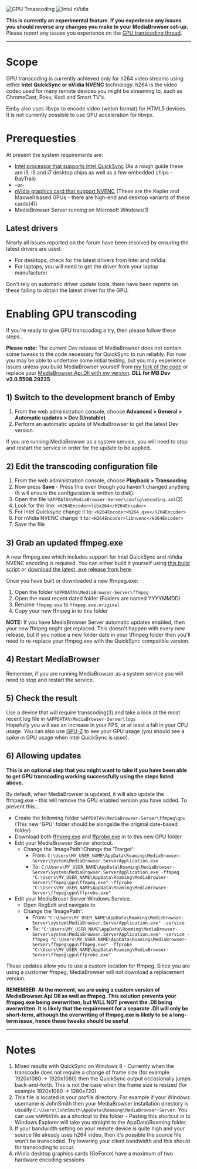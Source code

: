 ![GPU Trnascoding](http://mediabrowser.tv/community/uploads/inline/5895/54b7997749d17_GPU.jpg)
![Intel nVidia](http://mediabrowser.tv/community/uploads/inline/5895/54b799cd222e3_IntelNvidia.jpg)

**This is currently an experimental feature. If you experience any issues you should reverse any changes you make to your MediaBrowser set-up.**  
Please report any issues you experience on the [GPU transcoding thread](http://mediabrowser.tv/community/index.php?/topic/10723-gpu-transcoding/?view=getnewpost).
***
# Scope
GPU transcoding is currently achieved only for h264 video streams using either **Intel QuickSync or nVidia NVENC** technology. h264 is the video codec used for many remote devices you might be streaming to, such as ChromeCast, Roku, Kodi and Smart TV's. 

Emby also uses libvpx to encode video (webm format) for HTML5 devices. It is not currently possible to use GPU acceleration for libvpx.

# Prerequesties
At present the system requirements are:  
* [Intel processor that supports Intel QuickSync](http://ark.intel.com/search/advanced?s=t&QuickSyncVideo=true) (As a rough guide these are i3, i5 and i7 desktop chips as well as a few embedded chips - BayTrail)
* -or-
* [nVidia graphics card that support NVENC](https://developer.nvidia.com/nvidia-video-codec-sdk#gpulist) (These are the Kepler and Maxwell based GPUs - there are high-end and desktop variants of these cards(4))
* MediaBrowser Server running on Microsoft Windows(1)

## Latest drivers
Nearly all issues reported on the forum have been resolved by ensuring the latest drivers are used. 
* For desktops, check for the latest drivers from Intel and nVidia.
* For laptops, you will need to get the driver from your laptop manufacturer.

Don't rely on automatic driver update tools, there have been reports on these failing to obtain the latest driver for the GPU.

# Enabling GPU transcoding

If you're ready to give GPU transcoding a try, then please follow these steps...

**Please note:** The current Dev release of MediaBrowser does not contain some tweaks to the code necessary for QuickSync to run reliably. For now you may be able to undertake some initial testing, but you may experience issues unless you build MediaBrowser yourself from [my fork of the code](https://github.com/mjb2000/MediaBrowser) or replace your [MediaBrowser.Api.Dll with my version](https://github.com/mjb2000/MediaBrowser/releases/download/3.0.5508.29225/MediaBrowser.Api.dll). **DLL for MB Dev v3.0.5508.29225**

## 1) Switch to the development branch of Emby  
1. From the web administration console, choose **Advanced > General > Automatic updates > Dev (Unstable)**
2. Perform an automatic update of MediaBrowser to get the latest Dev version.

If you are running MediaBrowser as a system service, you will need to stop and restart the service in order for the update to be applied.

## 2) Edit the transcoding configuration file
1. From the web administration console, choose **Playback > Transcoding**
2. Now press **Save** - Press this even though you haven't changed anything (It will ensure the configuration is written to disk).
3. Open the file `%APPDATA%\MediaBrowser-Server\config\encoding.xml`(2)
4. Look for the line: `<H264Encoder>libx264</H264Encoder>`
5. For Intel Quicksync change it to: `<H264Encoder>h264_qsv</H264Encoder>`
6. For nVidia NVENC change it to: `<H264Encoder>libnvenc</H264Encoder>`
7. Save the file

## 3) Grab an updated ffmpeg.exe
A new ffmpeg.exe which includes support for Intel QuickSync and nVidia NVENC encoding is required. You can either build it yourself using [this build script](https://github.com/mjb2000/media-autobuild_suite) or [download the latest .exe release from here](https://github.com/mjb2000/FFmpeg/releases/download/n2.5-dev/ffmpeg.exe).

Once you have built or downloaded a new ffmpeg.exe:

1. Open the folder `%APPDATA%\MediaBrowser-Server\ffmpeg`
2. Open the most recent dated folder (Folders are named YYYYMMDD)
3. Rename `ffmpeg.exe` to `ffmpeg.exe.original`
4. Copy your new ffmpeg in to this folder

**NOTE:** If you have MediaBrowser Server automatic updates enabled, then your new ffmpeg might get replaced. This doesn't happen with every new release, but if you notice a new folder date in your \ffmpeg folder then you'll need to re-replace your ffmpeg.exe with the QuickSync compatible version.

## 4) Restart MediaBrowser
Remember, if you are running MediaBrowser as a system service you will need to stop and restart the service.

## 5) Check the result
Use a device that will require transcoding(3) and take a look at the most recent log file in `%APPDATA%\MediaBrowser-Server\logs`  
Hopefully you will see an increase in your FPS, or at least a fall in your CPU usage. You can also use [GPU-Z](http://www.techpowerup.com/downloads/SysInfo/GPU-Z/) to see your GPU usage (you should see a spike in GPU usage when Intel QuickSync is used).

## 6) Allowing updates
**This is an optional step that you might want to take if you have been able to get GPU transcoding working successfully using the steps listed above.**

By default, when MediaBrowser is updated, it will also update the ffmpeg.exe - this will remove the GPU enabled version you have added. To prevent this...

* Create the following folder `%APPDATA%\MediaBrowser-Server\ffmpeg\gpu` (This new  'GPU' folder should be alongside the original date-based folder)
* Download both [ffmpeg.exe](https://github.com/mjb2000/FFmpeg/releases/download/n2.5-dev/ffmpeg.exe) and [ffprobe.exe](https://github.com/mjb2000/FFmpeg/releases/download/n2.5-dev/ffprobe.exe) in to this new GPU folder.
* Edit your MediaBrowser Server shortcut.
  * Change the 'ImagePath':Change the 'Trarget':
     * From: `C:\Users\MY_USER_NAME\AppData\Roaming\MediaBrowser-Server\System\MediaBrowser.ServerApplication.exe`
     * To: `C:\Users\MY_USER_NAME\AppData\Roaming\MediaBrowser-Server\System\MediaBrowser.ServerApplication.exe -ffmpeg "C:\Users\MY_USER_NAME\AppData\Roaming\MediaBrowser-Server\ffmpeg\gpu\ffmpeg.exe" -ffprobe "C:\Users\MY_USER_NAME\AppData\Roaming\MediaBrowser-Server\ffmpeg\gpu\ffprobe.exe"`
* Edit your MediaBroser Server Windows Service.
  * Open RegEdit and navigate to 
  * Change the 'ImagePath':
     * From: `"C:\Users\MY_USER_NAME\AppData\Roaming\MediaBrowser-Server\system\MediaBrowser.ServerApplication.exe" -service`
     * To: `"C:\Users\MY_USER_NAME\AppData\Roaming\MediaBrowser-Server\system\MediaBrowser.ServerApplication.exe" -service -ffmpeg "C:\Users\MY_USER_NAME\AppData\Roaming\MediaBrowser-Server\ffmpeg\gpu\ffmpeg.exe" -ffprobe "C:\Users\MY_USER_NAME\AppData\Roaming\MediaBrowser-Server\ffmpeg\gpu\ffprobe.exe"`

These updates allow you to use a custom location for ffmpeg. Since you are using a customer ffmpeg, MediaBrowser will not download a replacement version.

**REMEMBER: At the moment, we are using a custom version of MediaBrowser.Api.Dll as well as ffmpeg. This solution prevents your ffmpeg.exe being overwritten, but WILL NOT prevent the .Dll being overwritten. It is likely that the requirement for a separate .Dll will only be short-term, although the overwriting of ffmpeg.exe is likely to be a long-term issue, hence these tweaks should be useful**

***

# Notes
1. Mixed results with QuickSync on Windows 8 - Currently when the transcode does not require a change of frame size (for example 1920x1080 -> 1920x1080) then the QuickSync output occasionally jumps back-and-forth. This is not the case when the frame size is resized (for example 1920x1080 -> 1280x720)
2. This file is located in your profile directory. For example if your Windows username is JohnSmith then your MediaBrowser installation directory is usually `C:\Users\JohnSmith\AppData\Roaming\MediaBrowser-Server`. You can use `%APPDATA%` as a shortcut to this folder - Pasting this shortcut in to Windows Explorer will take you straight to the AppData\Roaming folder.
3. If your bandwidth setting on your remote device is quite high and your source file already uses h264 video, then it's possible the source file won't be transcoded. Try lowering your client bandwidth and this should for transcoding to occur.
4. nVidia desktop graphics cards (GeForce) have a maximum of two hardware encoding sessions